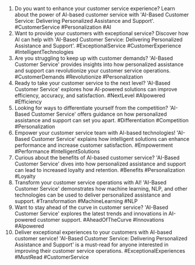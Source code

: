 1. Do you want to enhance your customer service experience? Learn about the power of AI-based customer service with 'AI-Based Customer Service: Delivering Personalized Assistance and Support'. #CustomerService #Personalization #AI
2. Want to provide your customers with exceptional service? Discover how AI can help with 'AI-Based Customer Service: Delivering Personalized Assistance and Support'. #ExceptionalService #CustomerExperience #IntelligentTechnologies
3. Are you struggling to keep up with customer demands? 'AI-Based Customer Service' provides insights into how personalized assistance and support can revolutionize your customer service operations. #CustomerDemands #Revolutionize #Personalization
4. Ready to take your customer service to the next level? 'AI-Based Customer Service' explores how AI-powered solutions can improve efficiency, accuracy, and satisfaction. #NextLevel #AIpowered #Efficiency
5. Looking for ways to differentiate yourself from the competition? 'AI-Based Customer Service' offers guidance on how personalized assistance and support can set you apart. #Differentiation #Competition #Personalization
6. Empower your customer service team with AI-based technologies! 'AI-Based Customer Service' explains how intelligent solutions can enhance performance and increase customer satisfaction. #Empowerment #Performance #IntelligentSolutions
7. Curious about the benefits of AI-based customer service? 'AI-Based Customer Service' dives into how personalized assistance and support can lead to increased loyalty and retention. #Benefits #Personalization #Loyalty
8. Transform your customer service operations with AI! 'AI-Based Customer Service' demonstrates how machine learning, NLP, and other technologies can be used to deliver personalized assistance and support. #Transformation #MachineLearning #NLP
9. Want to stay ahead of the curve in customer service? 'AI-Based Customer Service' explores the latest trends and innovations in AI-powered customer support. #AheadOfTheCurve #Innovations #AIpowered
10. Deliver exceptional experiences to your customers with AI-based customer service! 'AI-Based Customer Service: Delivering Personalized Assistance and Support' is a must-read for anyone interested in improving their customer service operations. #ExceptionalExperiences #MustRead #CustomerService

